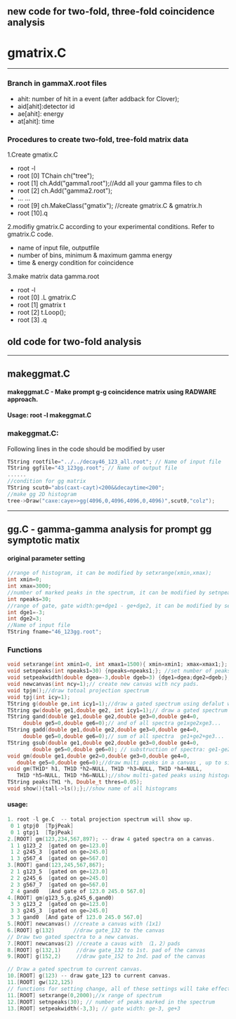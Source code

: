 ## new code for two-fold, three-fold coincidence analysis
# gmatrix.C
---
### Branch in gammaX.root files
- ahit: number of hit in a event (after addback for Clover);
- aid[ahit]:detector id
- ae[ahit]: energy
- at[ahit]: time

### Procedures to create two-fold, tree-fold matrix data
1.Create gmatix.C
- root -l
- root [0] TChain ch("tree");
- root [1] ch.Add("gamma1.root");//Add all your gamma files to ch
- root [2] ch.Add("gamma2.root");
- ... ...
- root [9] ch.MakeClass("gmatix"); //create gmatrix.C & gmatrix.h
- root [10].q

2.modifiy gmatrix.C according to your experimental conditions. Refer to gmatrix.C code.
 - name of input file, outputfile
 - number of bins, minimum & maximum gamma energy 
 - time & energy condition for coincidence

3.make matrix data gamma.root
- root -l
- root [0] .L gmatrix.C
- root [1] gmatrix t
- root [2] t.Loop();
- root [3] .q
## old code for two-fold analysis
--- 
## makeggmat.C
#### makeggmat.C - Make prompt g-g coincidence matrix using RADWARE approach.
#### Usage: root -l makeggmat.C
 
### makeggmat.C:
Following lines in the code should be modified by user

 ```cpp
 TString rootfile="../../decay46_123_all.root"; // Name of input file
 TString ggfile="43_123gg.root"; // Name of output file
 ......
 //condition for gg matrix 
 TString scut0="abs(caxt-cayt)<200&&decaytime<200"; 
 //make gg 2D histogram 
 tree->Draw("caxe:caye>>gg(4096,0,4096,4096,0,4096)",scut0,"colz");
```
---
## gg.C - gamma-gamma analysis for prompt gg symptotic matix
#### original parameter setting 
 ```cpp
//range of histogram, it can be modified by setxrange(xmin,xmax); 
int xmin=0;
int xmax=3000;
//number of marked peaks in the spectrum, it can be modified by setnpeaks(npeaks); 
int npeaks=30;
//range of gate, gate width:ge+dge1 - ge+dge2, it can be modified by setgatewidth(dge1,dge2)
int dge1=-3;
int dge2=3;
//Name of input file
TString fname="46_123gg.root";
```
### Functions
 ```cpp
void setxrange(int xmin1=0, int xmax1=1500){ xmin=xmin1; xmax=xmax1;}; //set range of x-axis
void setnpeaks(int npeaks1=30) {npeaks=npeaks1;}; //set number of peaks found in TSpecturm. 
void setpeakwidth(double dgea=-3,double dgeb=3) {dge1=dgea;dge2=dgeb;};// set gated range: ge+dgea, ge+dgeb
void newcanvas(int ncy=1);// create new canvas with ncy pads.
void tpjm();//draw totoal projection spectrum 
void tpj(int icy=1);
TString g(double ge,int icy1=1);//draw a gated spectrum using defalut width setting.
TString gw(double ge1,double ge2, int icy1=1);// draw a gated spectrum with specified range of ge1-ge2
TString gand(double ge1,double ge2,double ge3=0,double ge4=0,
	  double ge5=0,double ge6=0);// and of all spectra ge1xge2xge3... 
TString gadd(double ge1,double ge2,double ge3=0,double ge4=0,
	  double ge5=0,double ge6=0);// sum of all spectra  ge1+ge2+ge3...
TString gsub(double ge1,double ge2,double ge3=0,double ge4=0,
	     double ge5=0,double ge6=0); // substruction of spectra: ge1-ge2-ge3...
void gm(double ge1,double ge2=0,double ge3=0,double ge4=0,
	double ge5=0,double ge6=0);//draw multi peaks in a canvas , up to six peaks.
void gm(TH1D* h1, TH1D *h2=NULL, TH1D *h3=NULL, TH1D *h4=NULL,
	TH1D *h5=NULL, TH1D *h6=NULL);//show multi-gated peaks using histograms as parameters
TString peaks(TH1 *h, Double_t thres=0.05);
void show(){tall->ls();};//show name of all histograms
```
#### usage:
 ```cpp
1. root -l ge.C  -- total projection spectrum will show up.
  0 1 gtpj0  [TpjPeak]
  0 1 gtpj1  [TpjPeak]
2.[ROOT] gm(123,234,567,897); -- draw 4 gated spectra on a canvas.
  1 1 g123_2  [gated on ge=123.0]
  1 2 g245_3  [gated on ge=245.0]
  1 3 g567_4  [gated on ge=567.0]
3.[ROOT] gand(123,245,567,867);
  2 1 g123_5  [gated on ge=123.0]
  2 2 g245_6  [gated on ge=245.0]
  2 3 g567_7  [gated on ge=567.0]
  2 4 gand0   [And gate of 123.0 245.0 567.0]
4.[ROOT] gm(g123_5,g,g245_6,gand0)
  3 3 g123_2  [gated on ge=123.0]
  3 3 g245_3  [gated on ge=245.0]
  3 3 gand0  [And gate of 123.0 245.0 567.0]
5.[ROOT] newcanvas() //create a canvas with (1x1)
6.[ROOT] g(132)      //draw gate_132 to the canvas
// Draw two gated spectra to a new canvas.
7.[ROOT] newcanvas(2) //create a cavas with （1，2）pads
8.[ROOT] g(132,1)     //draw gate_132 to 1st. pad of the canvas
9.[ROOT] g(152,2)     //draw gate_152 to 2nd. pad of the canvas

// Draw a gated spectrum to current canvas.
10.[ROOT] g(123) -- draw gate_123 to current canvas.
11.[ROOT] gw(122,125)
// functions for setting change, all of these settings will take effect for the next drawing. 
11.[ROOT] setxrange(0,2000);//x range of spectrum
12.[ROOT] setnpeaks(30); // number of peaks marked in the spectrum
13.[ROOT] setpeakwidth(-3,3); // gate width: ge-3, ge+3

```

